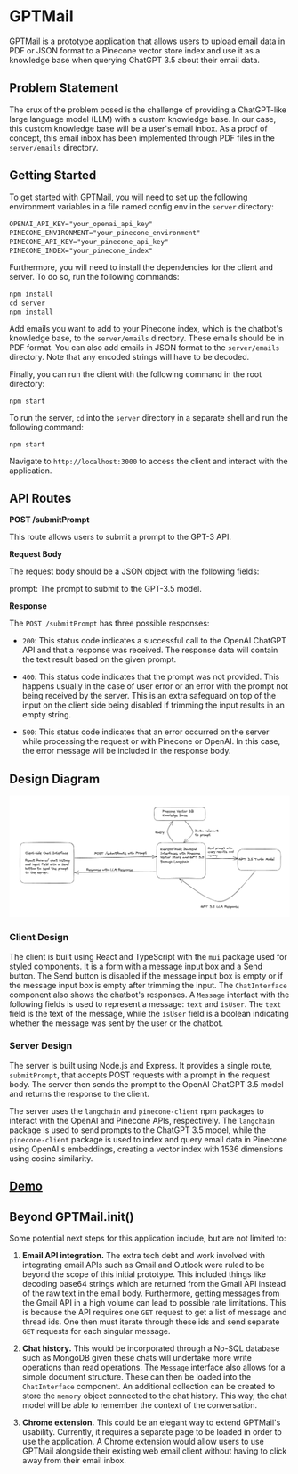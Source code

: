 # GPTMail
GPTMail is a prototype application that allows users to upload email data in PDF or JSON format to a Pinecone vector store index and use it as a knowledge base when querying ChatGPT 3.5 about their email data.

## Problem Statement
The crux of the problem posed is the challenge of providing a ChatGPT-like large language model (LLM) with a custom knowledge base. In our case, this custom knowledge base will be a user's email inbox. As a proof of concept, this email inbox has been implemented through PDF files in the `server/emails` directory.

## Getting Started
To get started with GPTMail, you will need to set up the following environment variables in a file named config.env in the `server` directory:

```
OPENAI_API_KEY="your_openai_api_key"
PINECONE_ENVIRONMENT="your_pinecone_environment"
PINECONE_API_KEY="your_pinecone_api_key"
PINECONE_INDEX="your_pinecone_index"
```

Furthermore, you will need to install the dependencies for the client and server. To do so, run the following commands:

```
npm install
cd server
npm install
```

Add emails you want to add to your Pinecone index, which is the chatbot's knowledge base, to the `server/emails` directory. These emails should be in PDF format. You can also add emails in JSON format to the `server/emails` directory. Note that any encoded strings will have to be decoded. 

Finally, you can run the client with the following command in the root directory:

```
npm start
```

To run the server, `cd` into the `server` directory in a separate shell and run the following command:

```
npm start
```

Navigate to `http://localhost:3000` to access the client and interact with the application.

## API Routes
**POST /submitPrompt**

This route allows users to submit a prompt to the GPT-3 API.

**Request Body**

The request body should be a JSON object with the following fields:

prompt: The prompt to submit to the GPT-3.5 model.

**Response**

The `POST /submitPrompt` has three possible responses:

* `200`: This status code indicates a successful call to the OpenAI ChatGPT API and that a response was received. The response data will contain the text result based on the given prompt.

* `400`: This status code indicates that the prompt was not provided. This happens usually in the case of user error or an error with the prompt not being received by the server. This is an extra safeguard on top of the input on the client side being disabled if trimming the input results in an empty string.

* `500`: This status code indicates that an error occurred on the server while processing the request or with Pinecone or OpenAI. In this case, the error message will be included in the response body.

## Design Diagram
![GPTMail Design Diagram](design_diagram.png "GPTMail Design Diagram")

### Client Design
The client is built using React and TypeScript with the `mui` package used for styled components. It is a form with a message input box and a Send button. The Send button is disabled if the message input box is empty or if the message input box is empty after trimming the input. The `ChatInterface` component also shows the chatbot's responses. A `Message` interfact with the following fields is used to represent a message: `text` and `isUser`. The `text` field is the text of the message, while the `isUser` field is a boolean indicating whether the message was sent by the user or the chatbot.

### Server Design
The server is built using Node.js and Express. It provides a single route, `submitPrompt`, that accepts POST requests with a prompt in the request body. The server then sends the prompt to the OpenAI ChatGPT 3.5 model and returns the response to the client.

The server uses the `langchain` and `pinecone-client` npm packages to interact with the OpenAI and Pinecone APIs, respectively. The `langchain` package is used to send prompts to the ChatGPT 3.5 model, while the `pinecone-client` package is used to index and query email data in Pinecone using OpenAI's embeddings, creating a vector index with 1536 dimensions using cosine similarity.

## [Demo](https://www.youtube.com/watch?v=JV7teiAoDyM)

## Beyond GPTMail.init()
Some potential next steps for this application include, but are not limited to:

1. **Email API integration.** The extra tech debt and work involved with integrating email APIs such as Gmail and Outlook were ruled to be beyond the scope of this initial prototype. This included things like decoding base64 strings which are returned from the Gmail API instead of the raw text in the email body. Furthermore, getting messages from the Gmail API in a high volume can lead to possible rate limitations. This is because the API requires one `GET` request to get a list of message and thread ids. One then must iterate through these ids and send separate `GET` requests for each singular message.

2. **Chat history.** This would be incorporated through a No-SQL database such as MongoDB given these chats will undertake more write operations than read operations. The `Message` interface also allows for a simple document structure. These can then be loaded into the `ChatInterface` component. An additional collection can be created to store the `memory` object connected to the chat history. This way, the chat model will be able to remember the context of the conversation.

3. **Chrome extension.** This could be an elegant way to extend GPTMail's usability. Currently, it requires a separate page to be loaded in order to use the application. A Chrome extension would allow users to use GPTMail alongside their existing web email client without having to click away from their email inbox.
